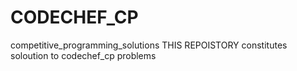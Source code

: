 # CODECHEF_CP
competitive_programming_solutions
THIS REPOISTORY  constitutes soloution to codechef_cp  problems
